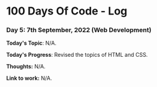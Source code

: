 # 100 Days Of Code - Log

### Day 5: 7th September, 2022 (Web Development)

**Today's Topic**: N/A.

**Today's Progress**: Revised the topics of HTML and CSS.

**Thoughts:** N/A.

**Link to work:** N/A.
